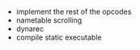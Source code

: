  - implement the rest of the opcodes
 - nametable scrolling
 - dynarec
 - compile static executable
